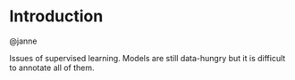 # Introduction

@janne

Issues of supervised learning.
Models are still data-hungry but it is difficult to annotate all of them.
